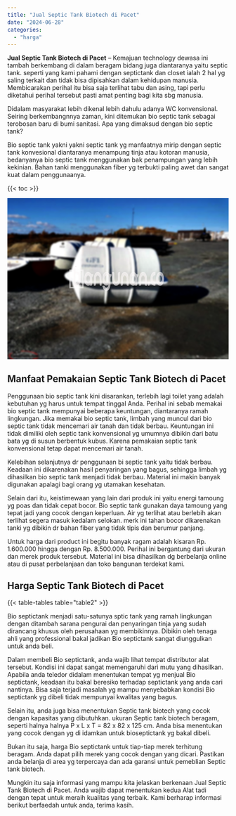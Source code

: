 ```yaml
---
title: "Jual Septic Tank Biotech di Pacet"
date: "2024-06-28"
categories: 
  - "harga"
---
```


**Jual Septic Tank Biotech di Pacet** – Kemajuan technology dewasa ini tambah berkembang di dalam beragam bidang juga diantaranya yaitu septic tank. seperti yang kami pahami dengan septictank dan closet ialah 2 hal yg saling terkait dan tidak bisa dipisahkan dalam kehidupan manusia. Membicarakan perihal itu bisa saja terlihat tabu dan asing, tapi perlu diketahui perihal tersebut pasti amat penting bagi kita sbg manusia.

Didalam masyarakat lebih dikenal lebih dahulu adanya WC konvensional. Seiring berkembangnnya zaman, kini ditemukan bio septic tank sebagai terobosan baru di bumi sanitasi. Apa yang dimaksud dengan bio septic tank?

Bio septic tank yakni yakni septic tank yg manfaatnya mirip dengan septic tank konvesional diantaranya menampung tinja atau kotoran manusia, bedanyanya bio septic tank menggunakan bak penampungan yang lebih kekinian. Bahan tanki menggunakan fiber yg terbukti paling awet dan sangat kuat dalam penggunaanya.

{{< toc >}}

![Jual Septic Tank Biotech di Pacet](/images/jual-bio-septictank-06.png)

## Manfaat Pemakaian Septic Tank Biotech di Pacet

Penggunaan bio septic tank kini disarankan, terlebih lagi toilet yang adalah kebutuhan yg harus untuk tempat tinggal Anda. Perihal ini sebab memakai bio septic tank mempunyai beberapa keuntungan, diantaranya ramah lingkungan. Jika memakai bio septic tank, limbah yang muncul dari bio septic tank tidak mencemari air tanah dan tidak berbau. Keuntungan ini tidak dimiliki oleh septic tank konvensional yg umumnya dibikin dari batu bata yg di susun berbentuk kubus. Karena pemakaian septic tank konvensional tetap dapat mencemari air tanah.

Kelebihan selanjutnya dr penggunaan bi septic tank yaitu tidak berbau. Keadaan ini dikarenakan hasil penyaringan yang bagus, sehingga limbah yg dihasilkan bio septic tank menjadi tidak berbau. Material ini makin banyak digunakan apalagi bagi orang yg utamakan kesehatan.

Selain dari itu, keistimewaan yang lain dari produk ini yaitu energi tamoung yg poas dan tidak cepat bocor. Bio septic tank gunakan daya tamoung yang tepat jadi yang cocok dengan keperluan. Air yg terlihat atau berlebih akan terlihat segera masuk kedalam selokan. merk ini tahan bocor dikarenakan tanki yg dibikin dr bahan fiber yang tidak tipis dan berumur panjang.

Untuk harga dari product ini begitu banyak ragam adalah kisaran Rp. 1.600.000 hingga dengan Rp. 8.500.000. Perihal ini bergantung dari ukuran dan merek produk tersebut. Material ini bisa dihasilkan dg berbelanja online atau di pusat perbelanjaan dan toko bangunan terdekat kami.

## Harga Septic Tank Biotech di Pacet

{{< table-tables table="table2" >}}

Bio septictank menjadi satu-satunya sptic tank yang ramah lingkungan dengan ditambah sarana pengurai dan penyaringan tinja yang sudah dirancang khusus oleh perusahaan yg membikinnya. Dibikin oleh tenaga ahli yang professional bakal jadikan Bio septictank sangat diunggulkan untuk anda beli.

Dalam membeli Bio septictank, anda wajib lihat tempat distributor alat tersebut. Kondisi ini dapat sangat memengaruhi dari mutu yang dihasilkan. Apabila anda teledor didalam menentukan tempat yg menjual Bio septictank, keadaan itu bakal beresiko terhadap septictank yang anda cari nantinya. Bisa saja terjadi masalah yg mampu menyebabkan kondisi Bio septictank yg dibeli tidak mempunyai kwalitas yang bagus.

Selain itu, anda juga bisa menentukan Septic tank biotech yang cocok dengan kapasitas yang dibutuhkan. ukuran Septic tank biotech beragam, seperti halnya halnya P x L x T = 82 x 82 x 125 cm. Anda bisa menentukan yang cocok dengan yg di idamkan untuk bioseptictank yg bakal dibeli.

Bukan itu saja, harga Bio septictank untuk tiap-tiap merek terhitung beragam. Anda dapat pilih merek yang cocok dengan yang dicari. Pastikan anda belanja di area yg terpercaya dan ada garansi untuk pemeblian Septic tank biotech.

Mungkin itu saja informasi yang mampu kita jelaskan berkenaan Jual Septic Tank Biotech di Pacet. Anda wajib dapat menentukan kedua Alat tadi dengan tepat untuk meraih kualitas yang terbaik. Kami berharap informasi berikut berfaedah untuk anda, terima kasih.
